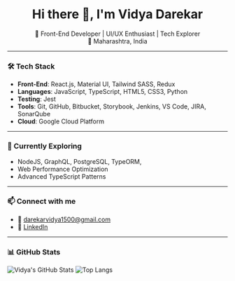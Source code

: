 <h1 align="center">Hi there 👋, I'm Vidya Darekar</h1>
<p align="center">
  🚀 Front-End Developer | UI/UX Enthusiast | Tech Explorer<br/>
  📍 Maharashtra, India  
</p>

---

### 🛠️ Tech Stack

- **Front-End**: React.js, Material UI, Tailwind SASS, Redux  
- **Languages**: JavaScript, TypeScript, HTML5, CSS3, Python  
- **Testing**: Jest  
- **Tools**: Git, GitHub, Bitbucket, Storybook, Jenkins, VS Code, JIRA, SonarQube  
- **Cloud**: Google Cloud Platform  

---

### 🌱 Currently Exploring

- NodeJS, GraphQL, PostgreSQL, TypeORM,  
- Web Performance Optimization  
- Advanced TypeScript Patterns  

---

### 📫 Connect with me

- 📧 darekarvidya1500@gmail.com  
- 🔗 [LinkedIn](https://www.linkedin.com/in/vidya-darekar-002495195)  

---

### 📊 GitHub Stats

![Vidya's GitHub Stats](https://github-readme-stats.vercel.app/api?username=Vidyadarekar1500&show_icons=true&theme=radical)
![Top Langs](https://github-readme-stats.vercel.app/api/top-langs/?username=Vidyadarekar1500&layout=compact&theme=radical)
